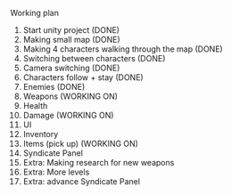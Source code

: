 Working plan

1)	Start unity project (DONE)				            
2)	Making small map (DONE)				
3)	Making 4 characters walking through the map (DONE)	
4)	Switching between characters (DONE)			
5)	Camera switching (DONE)
6)	Characters follow + stay (DONE)				
7)	Enemies (DONE)					
8)	Weapons (WORKING ON)						
9)	Health							
10)	Damage 	(WORKING ON)						
11)	UI							
12)	Inventory 						
13)	Items (pick up) (WORKING ON)					
14)	Syndicate Panel																			
16)	Extra: Making research for new weapons			
17)	Extra: More levels 					
18)	Extra: advance Syndicate Panel									
